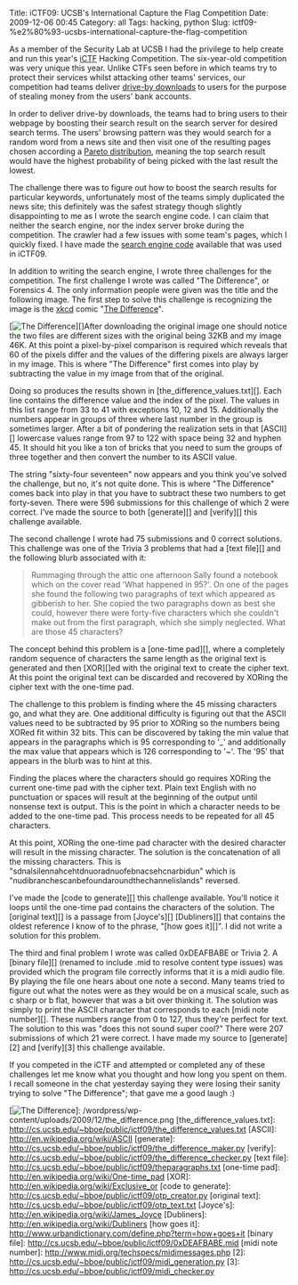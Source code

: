 Title: iCTF09: UCSB's International Capture the Flag Competition
Date: 2009-12-06 00:45
Category: all
Tags: hacking, python
Slug: ictf09-%e2%80%93-ucsbs-international-capture-the-flag-competition

As a member of the Security Lab at UCSB I had the privilege to help
create and run this year's [iCTF][] Hacking Competition. The
six-year-old competition was very unique this year. Unlike CTFs seen
before in which teams try to protect their services whilst attacking
other teams' services, our competition had teams deliver [drive-by
downloads][] to users for the purpose of stealing money from the users'
bank accounts.

In order to deliver drive-by downloads, the teams had to bring users to
their webpage by boosting their search result on the search server for
desired search terms. The users' browsing pattern was they would search
for a random word from a news site and then visit one of the resulting
pages chosen according a [Pareto distribution][], meaning the top search
result would have the highest probability of being picked with the last
result the lowest.

The challenge there was to figure out how to boost the search results
for particular keywords, unfortunately most of the teams simply
duplicated the news site; this definitely was the safest strategy though
slightly disappointing to me as I wrote the search engine code. I can
claim that neither the search engine, nor the index server broke during
the competition. The crawler had a few issues with some team's pages,
which I quickly fixed. I have made the [search engine code][] available
that was used in iCTF09.

In addition to writing the search engine, I wrote three challenges for
the competition. The first challenge I wrote was called "The
Difference", or Forensics 4. The only information people were given was
the title and the following image. The first step to solve this
challenge is recognizing the image is the [xkcd][] comic "[The
Difference][]".

[![The Difference][1]][]After downloading the original image one should
notice the two files are different sizes with the original being 32KB
and my image 46K. At this point a pixel-by-pixel comparison is required
which reveals that 60 of the pixels differ and the values of the
differing pixels are always larger in my image. This is where "The
Difference" first comes into play by subtracting the value in my image
from that of the original.

Doing so produces the results shown in [the\_difference\_values.txt][].
Each line contains the difference value and the index of the pixel. The
values in this list range from 33 to 41 with exceptions 10, 12 and 15.
Additionally the numbers appear in groups of three where last number in
the group is sometimes larger. After a bit of pondering the realization
sets in that [ASCII][] lowercase values range from 97 to 122 with space
being 32 and hyphen 45. It should hit you like a ton of bricks that you
need to sum the groups of three together and then convert the number to
its ASCII value.

The string "sixty-four seventeen" now appears and you think you've
solved the challenge, but no, it's not quite done. This is where "The
Difference" comes back into play in that you have to subtract these two
numbers to get forty-seven. There were 596 submissions for this
challenge of which 2 were correct. I've made the source to both
[generate][] and [verify][] this challenge available.

The second challenge I wrote had 75 submissions and 0 correct solutions.
This challenge was one of the Trivia 3 problems that had a [text file][]
and the following blurb associated with it:

> Rummaging through the attic one afternoon Sally found a notebook which
> on the cover read 'What happened in 95?'. On one of the pages she
> found the following two paragraphs of text which appeared as gibberish
> to her. She copied the two paragraphs down as best she could, however
> there were forty-five characters which she couldn't make out from the
> first paragraph, which she simply neglected. What are those 45
> characters?

The concept behind this problem is a [one-time pad][], where a
completely random sequence of characters the same length as the original
text is generated and then [XOR][]ed with the original text to create
the cipher text. At this point the original text can be discarded and
recovered by XORing the cipher text with the one-time pad.

The challenge to this problem is finding where the 45 missing characters
go, and what they are. One additional difficulty is figuring out that
the ASCII values need to be subtracted by 95 prior to XORing so the
numbers being XORed fit within 32 bits. This can be discovered by taking
the min value that appears in the paragraphs which is 95 corresponding
to '\_' and additionally the max value that appears which is 126
corresponding to '\~'. The '95' that appears in the blurb was to hint at
this.

Finding the places where the characters should go requires XORing the
current one-time pad with the cipher text. Plain text English with no
punctuation or spaces will result at the beginning of the output until
nonsense text is output. This is the point in which a character needs to
be added to the one-time pad. This process needs to be repeated for all
45 characters.

At this point, XORing the one-time pad character with the desired
character will result in the missing character. The solution is the
concatenation of all the missing characters. This is
"sdnalsilennahcehtdnuoradnuofebnacsehcnarbidun" which is
"nudibranchescanbefoundaroundthechannelislands" reversed.

I've made the [code to generate][] this challenge available. You'll
notice it loops until the one-time pad contains the characters of the
solution. The [original text][] is a passage from [Joyce's][]
[Dubliners][] that contains the oldest reference I know of to the
phrase, "[how goes it][]". I did not write a solution for this problem.

The third and final problem I wrote was called 0xDEAFBABE or Trivia 2. A
[binary file][] (renamed to include .mid to resolve content type issues)
was provided which the program file correctly informs that it is a midi
audio file. By playing the file one hears about one note a second. Many
teams tried to figure out what the notes were as they would be on a
musical scale, such as c sharp or b flat, however that was a bit over
thinking it. The solution was simply to print the ASCII character that
corresponds to each [midi note number][]. These numbers range from 0 to
127, thus they're perfect for text. The solution to this was "does this
not sound super cool?" There were 207 submissions of which 21 were
correct. I have made my source to [generate][2] and [verify][3] this
challenge available.

If you competed in the iCTF and attempted or completed any of these
challenges let me know what you thought and how long you spent on them.
I recall someone in the chat yesterday saying they were losing their
sanity trying to solve "The Difference"; that gave me a good laugh :)

  [iCTF]: http://ictf.cs.ucsb.edu/
  [drive-by downloads]: http://en.wikipedia.org/wiki/Drive-by_download
  [Pareto distribution]: http://en.wikipedia.org/wiki/Pareto_distribution
  [search engine code]: http://cs.ucsb.edu/~bboe/public/ictf09/search_engine.tar.gz
  [xkcd]: http://xkcd.com/
  [The Difference]: http://xkcd.com/242/
  [1]: /wordpress/wp-content/uploads/2009/12/the_difference-159x300.png
    "The Difference"
  [![The Difference][1]]: /wordpress/wp-content/uploads/2009/12/the_difference.png
  [the\_difference\_values.txt]: http://cs.ucsb.edu/~bboe/public/ictf09/the_difference_values.txt
  [ASCII]: http://en.wikipedia.org/wiki/ASCII
  [generate]: http://cs.ucsb.edu/~bboe/public/ictf09/the_difference_maker.py
  [verify]: http://cs.ucsb.edu/~bboe/public/ictf09/the_difference_checker.py
  [text file]: http://cs.ucsb.edu/~bboe/public/ictf09/theparagraphs.txt
  [one-time pad]: http://en.wikipedia.org/wiki/One-time_pad
  [XOR]: http://en.wikipedia.org/wiki/Exclusive_or
  [code to generate]: http://cs.ucsb.edu/~bboe/public/ictf09/otp_creator.py
  [original text]: http://cs.ucsb.edu/~bboe/public/ictf09/otp_text.txt
  [Joyce's]: http://en.wikipedia.org/wiki/James_Joyce
  [Dubliners]: http://en.wikipedia.org/wiki/Dubliners
  [how goes it]: http://www.urbandictionary.com/define.php?term=how+goes+it
  [binary file]: http://cs.ucsb.edu/~bboe/public/ictf09/0xDEAFBABE.mid
  [midi note number]: http://www.midi.org/techspecs/midimessages.php
  [2]: http://cs.ucsb.edu/~bboe/public/ictf09/midi_generation.py
  [3]: http://cs.ucsb.edu/~bboe/public/ictf09/midi_checker.py
